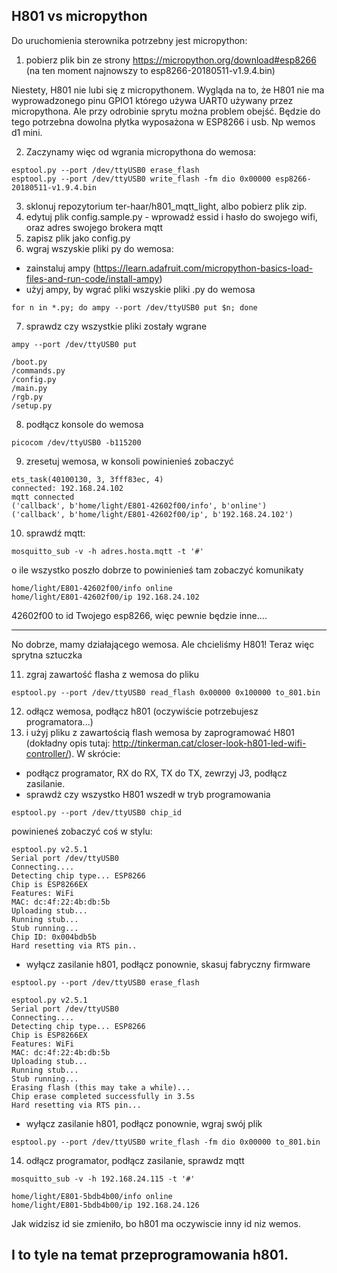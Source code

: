 ## H801 vs micropython

Do uruchomienia sterownika potrzebny jest micropython:
1) pobierz plik bin ze strony https://micropython.org/download#esp8266 (na ten moment najnowszy to esp8266-20180511-v1.9.4.bin)

Niestety, H801 nie lubi się z micropythonem. Wygląda na to, że H801 nie ma wyprowadzonego pinu GPIO1 którego używa UART0 używany przez micropythona. Ale przy odrobinie sprytu można problem obejść. Będzie do tego potrzebna dowolna płytka wyposażona w ESP8266 i usb. Np wemos d1 mini.

2) Zaczynamy więc od wgrania micropythona do wemosa:
```
esptool.py --port /dev/ttyUSB0 erase_flash
esptool.py --port /dev/ttyUSB0 write_flash -fm dio 0x00000 esp8266-20180511-v1.9.4.bin
```
3) sklonuj repozytorium ter-haar/h801_mqtt_light, albo pobierz plik zip.
4) edytuj plik config.sample.py - wprowadź essid i hasło do swojego wifi, oraz adres swojego brokera mqtt
5) zapisz plik jako config.py
6) wgraj wszyskie pliki py do wemosa:
 - zainstaluj ampy (https://learn.adafruit.com/micropython-basics-load-files-and-run-code/install-ampy)
 - użyj ampy, by wgrać pliki wszyskie pliki .py do wemosa
```
for n in *.py; do ampy --port /dev/ttyUSB0 put $n; done
```

7) sprawdz czy wszystkie pliki zostały wgrane
```
ampy --port /dev/ttyUSB0 put
```
```
/boot.py
/commands.py
/config.py
/main.py
/rgb.py
/setup.py
```

8) podłącz konsole do wemosa
```
picocom /dev/ttyUSB0 -b115200
```

9) zresetuj wemosa, w konsoli powinienieś zobaczyć
```
ets_task(40100130, 3, 3fff83ec, 4)
connected: 192.168.24.102
mqtt connected
('callback', b'home/light/E801-42602f00/info', b'online')
('callback', b'home/light/E801-42602f00/ip', b'192.168.24.102')
```

10) sprawdź mqtt:
```
mosquitto_sub -v -h adres.hosta.mqtt -t '#'
```
o ile wszystko poszło dobrze to powinienieś tam zobaczyć komunikaty
```
home/light/E801-42602f00/info online
home/light/E801-42602f00/ip 192.168.24.102
```
42602f00 to id Twojego esp8266, więc pewnie będzie inne....

-------------------
No dobrze, mamy działającego wemosa. Ale chcieliśmy H801! Teraz więc sprytna sztuczka

11) zgraj zawartość flasha z wemosa do pliku
```
esptool.py --port /dev/ttyUSB0 read_flash 0x00000 0x100000 to_801.bin
```
12) odłącz wemosa, podłącz h801 (oczywiście potrzebujesz programatora...)
13) i użyj pliku z zawartością flash wemosa by zaprogramować H801 (dokładny opis tutaj: http://tinkerman.cat/closer-look-h801-led-wifi-controller/). W skrócie:
- podłącz programator, RX do RX, TX do TX, zewrzyj J3, podłącz zasilanie.
- sprawdż czy wszystko H801 wszedł w tryb programowania
```
esptool.py --port /dev/ttyUSB0 chip_id
```
powinieneś zobaczyć coś w stylu:
```
esptool.py v2.5.1
Serial port /dev/ttyUSB0
Connecting....
Detecting chip type... ESP8266
Chip is ESP8266EX
Features: WiFi
MAC: dc:4f:22:4b:db:5b
Uploading stub...
Running stub...
Stub running...
Chip ID: 0x004bdb5b
Hard resetting via RTS pin..
```
- wyłącz zasilanie h801, podłącz ponownie, skasuj fabryczny firmware
```
esptool.py --port /dev/ttyUSB0 erase_flash
```
```
esptool.py v2.5.1
Serial port /dev/ttyUSB0
Connecting....
Detecting chip type... ESP8266
Chip is ESP8266EX
Features: WiFi
MAC: dc:4f:22:4b:db:5b
Uploading stub...
Running stub...
Stub running...
Erasing flash (this may take a while)...
Chip erase completed successfully in 3.5s
Hard resetting via RTS pin...
```
- wyłącz zasilanie h801, podłącz ponownie, wgraj swój plik
```
esptool.py --port /dev/ttyUSB0 write_flash -fm dio 0x00000 to_801.bin
```
14) odłącz programator, podłącz zasilanie, sprawdz mqtt
```
mosquitto_sub -v -h 192.168.24.115 -t '#'
```
```
home/light/E801-5bdb4b00/info online
home/light/E801-5bdb4b00/ip 192.168.24.126
```
Jak widzisz id sie zmieniło, bo h801 ma oczywiscie inny id niz wemos.

## I to tyle na temat przeprogramowania h801.

